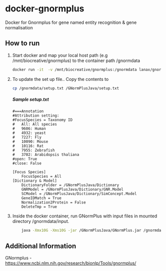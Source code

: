 
# docker-gnormplus
Docker for Gnormplus for gene named entity recognition & gene normalisation

## How to run
1. Start docker and map your local host path (e.g /mnt/biocreative/gnormplus) to the container path /gnormdata
    ```bash
    docker run -it  -v /mnt/biocreative/gnormplus:/gnormdata lanax/gnormplus /bin/bash

    ```


3. To update the set up file.. Copy the contents to  

    ```bash
    cp /gnormdata/setup.txt /GNormPlusJava/setup.txt
    ```
    ##### Sample setup.txt
    ```
    #===Annotation
    #Attribution setting:
    #FocusSpecies = Taxonomy ID
    #	All: All species
    #	9606: Human
    #	4932: yeast
    #	7227: Fly
    #	10090: Mouse
    #	10116: Rat
    #	7955: Zebrafish
    #	3702: Arabidopsis thaliana
    #open: True
    #close: False
    
    [Focus Species]
        FocusSpecies = All
    [Dictionary & Model]
        DictionaryFolder = /GNormPlusJava/Dictionary
        GNRModel = /GNormPlusJava/Dictionary/GNR.Model
        SCModel = /GNormPlusJava/Dictionary/SimConcept.Model
        GeneIDMatch = True
        Normalization2Protein = False
        DeleteTmp = True
    ```

2. Inside the docker container, run GNormPlus with input files in mounted directory /gnormdata/input.
    ```bash
        java -Xmx10G -Xms10G -jar /GNormPlusJava/GNormPlus.jar /gnormdata/input /gnormdata/output setup.txt
    ```

## Additional Information
GNormplus - https://www.ncbi.nlm.nih.gov/research/bionlp/Tools/gnormplus/

